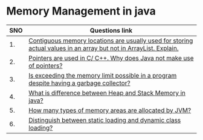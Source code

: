 # Memory Management in java
| SNO | Questions link                                                                                                                                                                                                                                                                              |
| --- | ------------------------------------------------------------------------------------------------------------------------------------------------------------------------------------------------------------------------------------------------------------------------------------------- |
| 1.  | [Contiguous memory locations are usually used for storing actual values in an array but not in ArrayList. Explain.](https://www.interviewbit.com/java-interview-questions/#contiguous-memory-locations-are-usually-used-for-storing-actual-values-in-an-array-but-not-in-arraylist-explain) |
| 2.  | [Pointers are used in C/ C++. Why does Java not make use of pointers?](https://www.interviewbit.com/java-interview-questions/#pointers-are-used-in-c-why-does-java-not-make-use-of-pointers)                                                                                                |
| 3.  | [Is exceeding the memory limit possible in a program despite having a garbage collector?](https://www.interviewbit.com/java-interview-questions/#is-exceeding-the-memory-limit-possible-in-a-program-despite-having-a-garbage-collector)                                                    |
| 4.  | [What is difference between Heap and Stack Memory in java?](https://github.com/learning-zone/java-interview-questions#q-what-is-difference-between-heap-and-stack-memory-in-java)                                                                                                           |
| 5.  | [How many types of memory areas are allocated by JVM?](https://github.com/learning-zone/java-interview-questions#q-how-many-types-of-memory-areas-are-allocated-by-jvm)                                                                                                                     |
| 6.  | [Distinguish between static loading and dynamic class loading?](https://github.com/learning-zone/java-interview-questions#q-distinguish-between-static-loading-and-dynamic-class-loading)                                                                                                   |